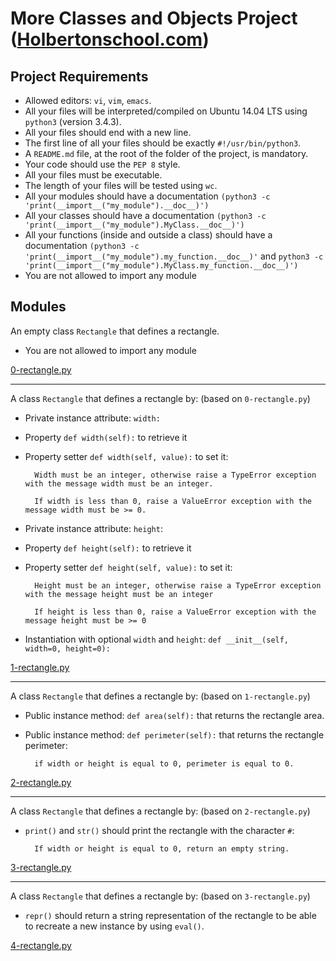 # More Classes and Objects Project ([Holbertonschool.com](https://www.holbertonschool.com/))

## Project Requirements
* Allowed editors: `vi`, `vim`, `emacs`.
* All your files will be interpreted/compiled on Ubuntu 14.04 LTS using `python3` (version 3.4.3).
* All your files should end with a new line.
* The first line of all your files should be exactly `#!/usr/bin/python3`.
* A `README.md` file, at the root of the folder of the project, is mandatory.
* Your code should use the `PEP 8` style.
* All your files must be executable.
* The length of your files will be tested using `wc`.
* All your modules should have a documentation `(python3 -c               'print(__import__("my_module").__doc__)')`
* All your classes should have a documentation `(python3 -c 'print(__import__("my_module").MyClass.__doc__)')`
* All your functions (inside and outside a class) should have a documentation `(python3 -c 'print(__import__("my_module").my_function.__doc__)'` and `python3 -c 'print(__import__("my_module").MyClass.my_function.__doc__)')`
* You are not allowed to import any module

## Modules
An empty class `Rectangle` that defines a rectangle.
* You are not allowed to import any module

[0-rectangle.py](../0x08-python-more_classes/0-rectangle.py)

***
A class `Rectangle` that defines a rectangle by: (based on `0-rectangle.py`)

* Private instance attribute: `width:`
* Property `def width(self):` to retrieve it
* Property setter `def width(self, value):` to set it:

        Width must be an integer, otherwise raise a TypeError exception with the message width must be an integer.

        If width is less than 0, raise a ValueError exception with the message width must be >= 0.

* Private instance attribute: `height`:
* Property `def height(self):` to retrieve it
* Property setter `def height(self, value):` to set it:

        Height must be an integer, otherwise raise a TypeError exception with the message height must be an integer

        If height is less than 0, raise a ValueError exception with the message height must be >= 0

* Instantiation with optional `width` and `height`: `def __init__(self, width=0, height=0):`

[1-rectangle.py](../0x08-python-more_classes/1-rectangle.py)

***
A class `Rectangle` that defines a rectangle by: (based on `1-rectangle.py`)

* Public instance method: `def area(self):` that returns the rectangle area.
* Public instance method: `def perimeter(self):` that returns the rectangle perimeter:

        if width or height is equal to 0, perimeter is equal to 0.

[2-rectangle.py](../0x08-python-more_classes/2-rectangle.py)

***
A class `Rectangle` that defines a rectangle by: (based on `2-rectangle.py`)

* `print()` and `str()` should print the rectangle with the character `#`:

        If width or height is equal to 0, return an empty string.

[3-rectangle.py](../0x08-python-more_classes/3-rectangle.py)

***
A class `Rectangle` that defines a rectangle by: (based on `3-rectangle.py`)

* `repr()` should return a string representation of the rectangle to be able to recreate a new instance by using `eval()`.

[4-rectangle.py](../0x08-python-more_classes/4-rectangle.py)
